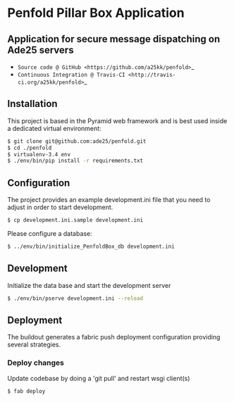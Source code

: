 # Penfold Pillar Box Application

## Application for secure message dispatching on Ade25 servers

* `Source code @ GitHub <https://github.com/a25kk/penfold>`_
* `Continuous Integration @ Travis-CI <http://travis-ci.org/a25kk/penfold>`_

## Installation

This project is based in the Pyramid web framework and is best used
inside a dedicated virtual environment:

``` bash
$ git clone git@github.com:ade25/penfold.git
$ cd ./penfold
$ virtualenv-3.4 env
$ ./env/bin/pip install -r requirements.txt 
```

## Configuration

The project provides an example development.ini file that you need to
adjust in order to start development. 

``` bash
$ cp development.ini.sample development.ini
```

Please configure a database:

```bash
$ ../env/bin/initialize_PenfoldBox_db development.ini
```


## Development

Initialize the data base and start the development server

```bash
$ ./env/bin/pserve development.ini --reload
```

## Deployment

The buildout generates a fabric push deployment configuration providing several strategies.

### Deploy changes

Update codebase by doing a 'git pull' and restart wsgi client(s)

``` bash
$ fab deploy
```
